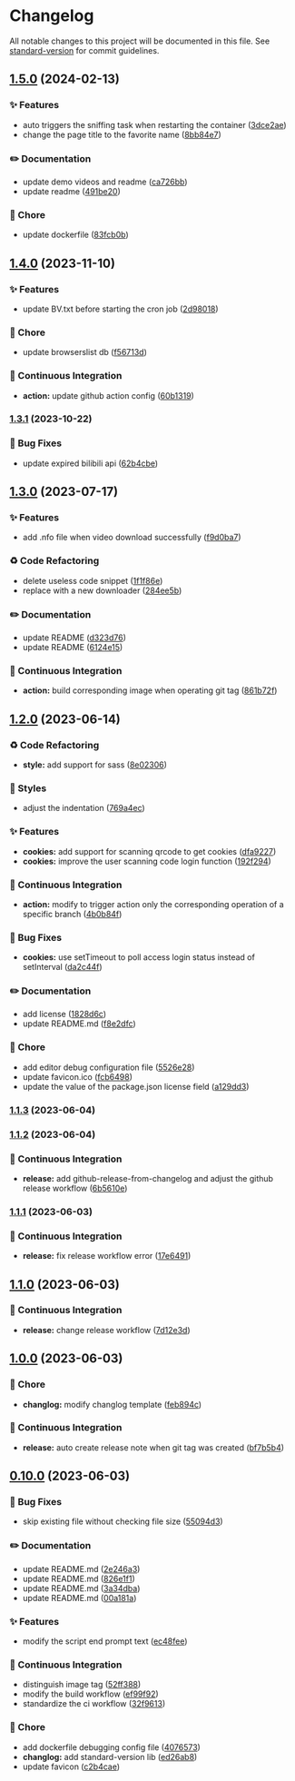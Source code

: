 # Changelog

All notable changes to this project will be documented in this file. See [standard-version](https://github.com/conventional-changelog/standard-version) for commit guidelines.

## [1.5.0](https://github.com/BarryLiu1995/bili-fav-sniffer/compare/v1.4.0...v1.5.0) (2024-02-13)


### ✨ Features

* auto triggers the sniffing task when restarting the container ([3dce2ae](https://github.com/BarryLiu1995/bili-fav-sniffer/commit/3dce2ae195318140a15ed71ada95b23cad900aa0))
* change the page title to the favorite name ([8bb84e7](https://github.com/BarryLiu1995/bili-fav-sniffer/commit/8bb84e7cbb4fb58cdf2aa12b90ca3f26d62cad25))


### ✏️ Documentation

* update demo videos and readme ([ca726bb](https://github.com/BarryLiu1995/bili-fav-sniffer/commit/ca726bb43a65354d7e3fc269cfe7d79ea7c34d84))
* update readme ([491be20](https://github.com/BarryLiu1995/bili-fav-sniffer/commit/491be2025a653aef4cbb5456c5271c32f398853f))


### 🚀 Chore

* update dockerfile ([83fcb0b](https://github.com/BarryLiu1995/bili-fav-sniffer/commit/83fcb0b0559c98bb229c4b61646e280ac89c7c00))

## [1.4.0](https://github.com/BarryLiu1995/bili-fav-sniffer/compare/v1.3.1...v1.4.0) (2023-11-10)


### ✨ Features

* update BV.txt before starting the cron job ([2d98018](https://github.com/BarryLiu1995/bili-fav-sniffer/commit/2d980184712d788ede3d909dc842dd46f1c67475))


### 🚀 Chore

* update browserslist db ([f56713d](https://github.com/BarryLiu1995/bili-fav-sniffer/commit/f56713d4a20441e07cc7edab342c5585fa5764ea))


### 👷 Continuous Integration

* **action:** update github action config ([60b1319](https://github.com/BarryLiu1995/bili-fav-sniffer/commit/60b1319a797a40b712974a41aa3971d81fc09045))

### [1.3.1](https://github.com/BarryLiu1995/bili-fav-sniffer/compare/v1.3.0...v1.3.1) (2023-10-22)


### 🐛 Bug Fixes

* update expired bilibili api ([62b4cbe](https://github.com/BarryLiu1995/bili-fav-sniffer/commit/62b4cbe5b88f4d2a304dcf28bc98a7c4dc843621))

## [1.3.0](https://github.com/BarryLiu1995/bili-fav-sniffer/compare/v1.2.0...v1.3.0) (2023-07-17)


### ✨ Features

* add .nfo file when video download successfully ([f9d0ba7](https://github.com/BarryLiu1995/bili-fav-sniffer/commit/f9d0ba7e1d12430842202d65c7108349ea524b39))


### ♻️ Code Refactoring

* delete useless code snippet ([1f1f86e](https://github.com/BarryLiu1995/bili-fav-sniffer/commit/1f1f86e9f8710f483aae27b08ab78862fb85694e))
* replace with a new downloader ([284ee5b](https://github.com/BarryLiu1995/bili-fav-sniffer/commit/284ee5b0c814caf18233ef9fd5e6fc60551b5b37))


### ✏️ Documentation

* update README ([d323d76](https://github.com/BarryLiu1995/bili-fav-sniffer/commit/d323d760003a9ade530c3968e7944259bf95a363))
* update README ([6124e15](https://github.com/BarryLiu1995/bili-fav-sniffer/commit/6124e151a6c26f0b6f3ae7b4342978674d84ba17))


### 👷 Continuous Integration

* **action:** build corresponding image when operating git tag ([861b72f](https://github.com/BarryLiu1995/bili-fav-sniffer/commit/861b72f770adcabae02d4309f97a1794ca04acc5))

## [1.2.0](https://github.com/BarryLiu1995/bili-fav-sniffer/compare/v1.1.3...v1.2.0) (2023-06-14)


### ♻️ Code Refactoring

* **style:** add support for sass ([8e02306](https://github.com/BarryLiu1995/bili-fav-sniffer/commit/8e02306b4211154c5e6843ffccaaaae2806ef2fd))


### 💄 Styles

* adjust the indentation ([769a4ec](https://github.com/BarryLiu1995/bili-fav-sniffer/commit/769a4ec3ca6237060811cd608c62ac19af58d562))


### ✨ Features

* **cookies:** add support for scanning qrcode to get cookies ([dfa9227](https://github.com/BarryLiu1995/bili-fav-sniffer/commit/dfa9227c0d5f9c132576c773bb78454c905d53ba))
* **cookies:** improve the user scanning code login function ([192f294](https://github.com/BarryLiu1995/bili-fav-sniffer/commit/192f2943034cb8d5cba442e5f61ef7179b21da9d))


### 👷 Continuous Integration

* **action:** modify to trigger action only the corresponding operation of a specific branch ([4b0b84f](https://github.com/BarryLiu1995/bili-fav-sniffer/commit/4b0b84f72871779336f22325d4f13c47cb75b9b9))


### 🐛 Bug Fixes

* **cookies:** use setTimeout to poll access login status instead of setInterval ([da2c44f](https://github.com/BarryLiu1995/bili-fav-sniffer/commit/da2c44fa13602e3af2d20efc9399287c1682823f))


### ✏️ Documentation

* add license ([1828d6c](https://github.com/BarryLiu1995/bili-fav-sniffer/commit/1828d6c59e645cf6357a2ae3c2aff63bc4afd800))
* update README.md ([f8e2dfc](https://github.com/BarryLiu1995/bili-fav-sniffer/commit/f8e2dfcbaf59d6c5e6fb350dd0200d172ddca2c6))


### 🚀 Chore

* add editor debug configuration file ([5526e28](https://github.com/BarryLiu1995/bili-fav-sniffer/commit/5526e28b87316432efc1f3a4255f5b0babf54f8f))
* update favicon.ico ([fcb6498](https://github.com/BarryLiu1995/bili-fav-sniffer/commit/fcb6498dc7bf415aa8666ecef6e6b39526c0b228))
* update the value of the package.json license field ([a129dd3](https://github.com/BarryLiu1995/bili-fav-sniffer/commit/a129dd3bb2dd51800bb37576a88f88e2d4c4a92a))

### [1.1.3](https://github.com/BarryLiu1995/bili-fav-sniffer/compare/v1.1.2...v1.1.3) (2023-06-04)

### [1.1.2](https://github.com/BarryLiu1995/bili-fav-sniffer/compare/v1.1.1...v1.1.2) (2023-06-04)


### 👷 Continuous Integration

* **release:** add github-release-from-changelog and adjust the github release workflow ([6b5610e](https://github.com/BarryLiu1995/bili-fav-sniffer/commit/6b5610e4350e798d8e7eae944fbcd6ddff358a68))

### [1.1.1](https://github.com/BarryLiu1995/bili-fav-sniffer/compare/v1.1.0...v1.1.1) (2023-06-03)


### 👷 Continuous Integration

* **release:** fix release workflow error ([17e6491](https://github.com/BarryLiu1995/bili-fav-sniffer/commit/17e649193e4519576bcd3d1b22bf0aa445f1b0e6))

## [1.1.0](https://github.com/BarryLiu1995/bili-fav-sniffer/compare/v1.0.0...v1.1.0) (2023-06-03)


### 👷 Continuous Integration

* **release:** change release workflow ([7d12e3d](https://github.com/BarryLiu1995/bili-fav-sniffer/commit/7d12e3d5f10b7316839ee561a4fbe8687814e23e))

## [1.0.0](https://github.com/BarryLiu1995/bili-fav-sniffer/compare/v0.10.0...v1.0.0) (2023-06-03)


### 🚀 Chore

* **changlog:** modify changlog template ([feb894c](https://github.com/BarryLiu1995/bili-fav-sniffer/commit/feb894c06d2d28550185ee275a14d2549af20836))


### 👷 Continuous Integration

* **release:** auto create release note when git tag was created ([bf7b5b4](https://github.com/BarryLiu1995/bili-fav-sniffer/commit/bf7b5b4c6f1c0cd268f7cb2c812c2f9c1818f1c3))

## [0.10.0](https://github.com/BarryLiu1995/bili-fav-sniffer/compare/v0.9.5...v0.10.0) (2023-06-03)


### 🐛 Bug Fixes

* skip existing file without checking file size ([55094d3](https://github.com/BarryLiu1995/bili-fav-sniffer/commit/55094d30a9b8e712886824ad83066a4c63ebf597))


### ✏️ Documentation

* update README.md ([2e246a3](https://github.com/BarryLiu1995/bili-fav-sniffer/commit/2e246a3fd1326a4ed1df90b6f274443a70567a52))
* update README.md ([826e1f1](https://github.com/BarryLiu1995/bili-fav-sniffer/commit/826e1f10752597158cb0f9fdc2da2bf563517059))
* update README.md ([3a34dba](https://github.com/BarryLiu1995/bili-fav-sniffer/commit/3a34dba16ec2d7c7d22c68617f46048b128b27c3))
* update README.md ([00a181a](https://github.com/BarryLiu1995/bili-fav-sniffer/commit/00a181aa6c2b4efc420177ac22fdd8c0aaf14560))


### ✨ Features

* modify the script end prompt text ([ec48fee](https://github.com/BarryLiu1995/bili-fav-sniffer/commit/ec48fee62bdbc717a95c409dad8ebfd2b5549cc7))


### 👷 Continuous Integration

* distinguish image tag ([52ff388](https://github.com/BarryLiu1995/bili-fav-sniffer/commit/52ff388dd4209827fb2346fc4e824a732db47593))
* modify the build workflow ([ef99f92](https://github.com/BarryLiu1995/bili-fav-sniffer/commit/ef99f92564c8183842bfecf67f45aba3c368cf33))
* standardize the ci workflow ([32f9613](https://github.com/BarryLiu1995/bili-fav-sniffer/commit/32f96134e6c5036bbff21daecb91f07742fe7d33))


### 🚀 Chore

* add dockerfile debugging config file ([4076573](https://github.com/BarryLiu1995/bili-fav-sniffer/commit/4076573a5e18583b37e290c2906e434cce4f6d8e))
* **changlog:** add standard-version lib ([ed26ab8](https://github.com/BarryLiu1995/bili-fav-sniffer/commit/ed26ab874cf8c93d30083be654bad3c65d0861e0))
* update favicon ([c2b4cae](https://github.com/BarryLiu1995/bili-fav-sniffer/commit/c2b4cae4b73fff7bacb6be1f4f994861ec61dbb0))
